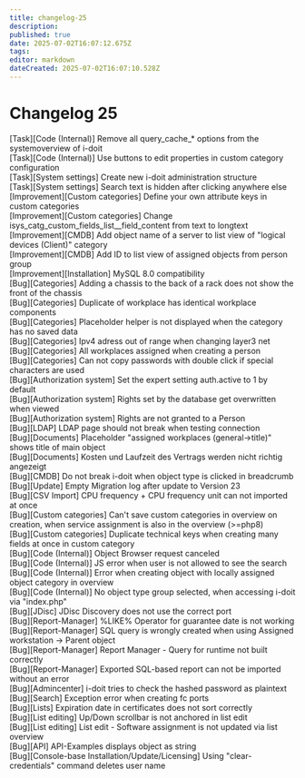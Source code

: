 ```yaml
---
title: changelog-25
description: 
published: true
date: 2025-07-02T16:07:12.675Z
tags: 
editor: markdown
dateCreated: 2025-07-02T16:07:10.528Z
---
```


# Changelog 25
<!-- cSpell:disable -->
<!-- markdownlint-disable MD052 -->
[Task][Code (Internal)]                           Remove all query_cache_* options from the systemoverview of i-doit<br>
[Task][Code (Internal)]                           Use buttons to edit properties in custom category configuration<br>
[Task][System settings]                           Create new i-doit administration structure<br>
[Task][System settings]                           Search text is hidden after clicking anywhere else<br>
[Improvement][Custom categories]                  Define your own attribute keys in custom categories<br>
[Improvement][Custom categories]                  Change isys_catg_custom_fields_list__field_content from text to longtext<br>
[Improvement][CMDB]                               Add object name of a server to list view of "logical devices (Client)" category<br>
[Improvement][CMDB]                               Add ID to list view of assigned objects from person group<br>
[Improvement][Installation]                       MySQL 8.0 compatibility<br>
[Bug][Categories]                                 Adding a chassis to the back of a rack does not show the front of the chassis<br>
[Bug][Categories]                                 Duplicate of workplace has identical workplace components<br>
[Bug][Categories]                                 Placeholder helper is not displayed when the category has no saved data<br>
[Bug][Categories]                                 Ipv4 adress out of range when changing layer3 net<br>
[Bug][Categories]                                 All workplaces assigned when creating a person<br>
[Bug][Categories]                                 Can not copy passwords with double click if special characters are used<br>
[Bug][Authorization system]                       Set the expert setting auth.active to 1 by default<br>
[Bug][Authorization system]                       Rights set by the database get overwritten when viewed<br>
[Bug][Authorization system]                       Rights are not granted to a Person<br>
[Bug][LDAP]                                       LDAP page should not break when testing connection<br>
[Bug][Documents]                                  Placeholder "assigned workplaces (general->title)" shows title of main object<br>
[Bug][Documents]                                  Kosten und Laufzeit des Vertrags werden nicht richtig angezeigt<br>
[Bug][CMDB]                                       Do not break i-doit when object type is clicked in breadcrumb<br>
[Bug][Update]                                     Empty Migration log after update to Version 23<br>
[Bug][CSV Import]                                 CPU frequency + CPU frequency unit can not imported at once<br>
[Bug][Custom categories]                          Can't save custom categories in overview on creation, when service assignment is also in the overview (>=php8)<br>
[Bug][Custom categories]                          Duplicate technical keys when creating many fields at once in custom category<br>
[Bug][Code (Internal)]                            Object Browser request canceled<br>
[Bug][Code (Internal)]                            JS error when user is not allowed to see the search<br>
[Bug][Code (Internal)]                            Error when creating object with locally assigned object category in overview<br>
[Bug][Code (Internal)]                            No object type group selected, when accessing i-doit via "index.php"<br>
[Bug][JDisc]                                      JDisc Discovery does not use the correct port<br>
[Bug][Report-Manager]                             %LIKE% Operator for guarantee date is not working<br>
[Bug][Report-Manager]                             SQL query is wrongly created when using Assigned workstation -> Parent object<br>
[Bug][Report-Manager]                             Report Manager - Query for runtime not built correctly<br>
[Bug][Report-Manager]                             Exported SQL-based report can not be imported without an error<br>
[Bug][Admincenter]                                i-doit tries to check the hashed password as plaintext<br>
[Bug][Search]                                     Exception error when creating fc ports<br>
[Bug][Lists]                                      Expiration date in certificates does not sort correctly<br>
[Bug][List editing]                               Up/Down scrollbar is not anchored in list edit<br>
[Bug][List editing]                               List edit - Software assignment is not updated via list overview<br>
[Bug][API]                                        API-Examples displays object as string<br>
[Bug][Console-base Installation/Update/Licensing] Using "clear-credentials" command deletes user name
